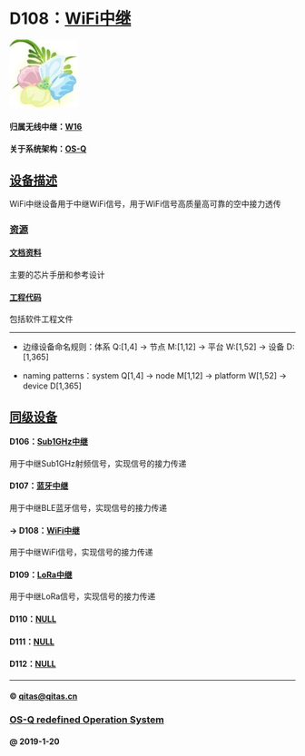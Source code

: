 ﻿# D108：[WiFi中继](https://github.com/OS-Q/D108)

[![sites](OS-Q/OS-Q.png)](http://www.OS-Q.com)

#### 归属无线中继：[W16](https://github.com/OS-Q/W16)

#### 关于系统架构：[OS-Q](https://github.com/OS-Q/OS-Q)

## [设备描述](https://github.com/OS-Q/D108/wiki) 

WiFi中继设备用于中继WiFi信号，用于WiFi信号高质量高可靠的空中接力透传

### [资源](OS-Q/)

#### [文档资料](docs/)

主要的芯片手册和参考设计

#### [工程代码](project/)

包括软件工程文件


---

- 边缘设备命名规则：体系 Q:[1,4] -> 节点 M:[1,12] -> 平台 W:[1,52] -> 设备 D:[1,365]

- naming patterns：system Q[1,4] -> node M[1,12] -> platform W[1,52] -> device D[1,365]

## [同级设备](https://github.com/OS-Q/W16/wiki) 

#### D106：[Sub1GHz中继](https://github.com/OS-Q/D106)

用于中继Sub1GHz射频信号，实现信号的接力传递

#### D107：[蓝牙中继](https://github.com/OS-Q/D107)

用于中继BLE蓝牙信号，实现信号的接力传递

#### -> D108：[WiFi中继](https://github.com/OS-Q/D108)

用于中继WiFi信号，实现信号的接力传递

#### D109：[LoRa中继](https://github.com/OS-Q/D109)

用于中继LoRa信号，实现信号的接力传递

#### D110：[NULL](https://github.com/OS-Q/D110)



#### D111：[NULL](https://github.com/OS-Q/D111)



#### D112：[NULL](https://github.com/OS-Q/D112)



---

####  © qitas@qitas.cn
###  [OS-Q redefined Operation System](http://www.OS-Q.com)
####  @ 2019-1-20

